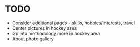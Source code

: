 # TODO

* Consider additional pages - skills, hobbies/interests, travel
* Center pictures in hockey area
* Go into methodology more in hockey area
* About photo gallery
